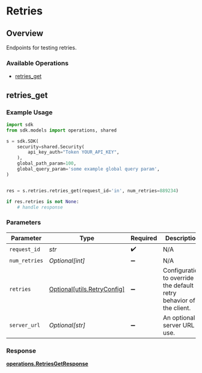 # Retries

## Overview

Endpoints for testing retries.

### Available Operations

* [retries_get](#retries_get)

## retries_get

### Example Usage

```python
import sdk
from sdk.models import operations, shared

s = sdk.SDK(
    security=shared.Security(
        api_key_auth="Token YOUR_API_KEY",
    ),
    global_path_param=100,
    global_query_param='some example global query param',
)


res = s.retries.retries_get(request_id='in', num_retries=889234)

if res.retries is not None:
    # handle response
```

### Parameters

| Parameter                                                           | Type                                                                | Required                                                            | Description                                                         |
| ------------------------------------------------------------------- | ------------------------------------------------------------------- | ------------------------------------------------------------------- | ------------------------------------------------------------------- |
| `request_id`                                                        | *str*                                                               | :heavy_check_mark:                                                  | N/A                                                                 |
| `num_retries`                                                       | *Optional[int]*                                                     | :heavy_minus_sign:                                                  | N/A                                                                 |
| `retries`                                                           | [Optional[utils.RetryConfig]](../../models/utils/retryconfig.md)    | :heavy_minus_sign:                                                  | Configuration to override the default retry behavior of the client. |
| `server_url`                                                        | *Optional[str]*                                                     | :heavy_minus_sign:                                                  | An optional server URL to use.                                      |


### Response

**[operations.RetriesGetResponse](../../models/operations/retriesgetresponse.md)**

